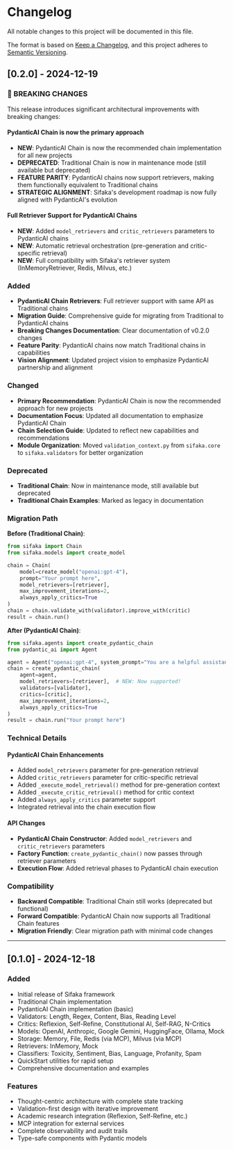 # Changelog

All notable changes to this project will be documented in this file.

The format is based on [Keep a Changelog](https://keepachangelog.com/en/1.0.0/),
and this project adheres to [Semantic Versioning](https://semver.org/spec/v2.0.0.html).

## [0.2.0] - 2024-12-19

### 🚨 BREAKING CHANGES

This release introduces significant architectural improvements with breaking changes:

#### **PydanticAI Chain is now the primary approach**
- **NEW**: PydanticAI Chain is now the recommended chain implementation for all new projects
- **DEPRECATED**: Traditional Chain is now in maintenance mode (still available but deprecated)
- **FEATURE PARITY**: PydanticAI chains now support retrievers, making them functionally equivalent to Traditional chains
- **STRATEGIC ALIGNMENT**: Sifaka's development roadmap is now fully aligned with PydanticAI's evolution

#### **Full Retriever Support for PydanticAI Chains**
- **NEW**: Added `model_retrievers` and `critic_retrievers` parameters to PydanticAI chains
- **NEW**: Automatic retrieval orchestration (pre-generation and critic-specific retrieval)
- **NEW**: Full compatibility with Sifaka's retriever system (InMemoryRetriever, Redis, Milvus, etc.)

### Added
- **PydanticAI Chain Retrievers**: Full retriever support with same API as Traditional chains
- **Migration Guide**: Comprehensive guide for migrating from Traditional to PydanticAI chains
- **Breaking Changes Documentation**: Clear documentation of v0.2.0 changes
- **Feature Parity**: PydanticAI chains now match Traditional chains in capabilities
- **Vision Alignment**: Updated project vision to emphasize PydanticAI partnership and alignment

### Changed
- **Primary Recommendation**: PydanticAI Chain is now the recommended approach for new projects
- **Documentation Focus**: Updated all documentation to emphasize PydanticAI Chain
- **Chain Selection Guide**: Updated to reflect new capabilities and recommendations
- **Module Organization**: Moved `validation_context.py` from `sifaka.core` to `sifaka.validators` for better organization

### Deprecated
- **Traditional Chain**: Now in maintenance mode, still available but deprecated
- **Traditional Chain Examples**: Marked as legacy in documentation

### Migration Path

**Before (Traditional Chain)**:
```python
from sifaka import Chain
from sifaka.models import create_model

chain = Chain(
    model=create_model("openai:gpt-4"),
    prompt="Your prompt here",
    model_retrievers=[retriever],
    max_improvement_iterations=2,
    always_apply_critics=True
)
chain = chain.validate_with(validator).improve_with(critic)
result = chain.run()
```

**After (PydanticAI Chain)**:
```python
from sifaka.agents import create_pydantic_chain
from pydantic_ai import Agent

agent = Agent("openai:gpt-4", system_prompt="You are a helpful assistant")
chain = create_pydantic_chain(
    agent=agent,
    model_retrievers=[retriever],  # NEW: Now supported!
    validators=[validator],
    critics=[critic],
    max_improvement_iterations=2,
    always_apply_critics=True
)
result = chain.run("Your prompt here")
```

### Technical Details

#### **PydanticAI Chain Enhancements**
- Added `model_retrievers` parameter for pre-generation retrieval
- Added `critic_retrievers` parameter for critic-specific retrieval
- Added `_execute_model_retrieval()` method for pre-generation context
- Added `_execute_critic_retrieval()` method for critic context
- Added `always_apply_critics` parameter support
- Integrated retrieval into the chain execution flow

#### **API Changes**
- **PydanticAI Chain Constructor**: Added `model_retrievers` and `critic_retrievers` parameters
- **Factory Function**: `create_pydantic_chain()` now passes through retriever parameters
- **Execution Flow**: Added retrieval phases to PydanticAI chain execution

### Compatibility
- **Backward Compatible**: Traditional Chain still works (deprecated but functional)
- **Forward Compatible**: PydanticAI Chain now supports all Traditional Chain features
- **Migration Friendly**: Clear migration path with minimal code changes

---

## [0.1.0] - 2024-12-18

### Added
- Initial release of Sifaka framework
- Traditional Chain implementation
- PydanticAI Chain implementation (basic)
- Validators: Length, Regex, Content, Bias, Reading Level
- Critics: Reflexion, Self-Refine, Constitutional AI, Self-RAG, N-Critics
- Models: OpenAI, Anthropic, Google Gemini, HuggingFace, Ollama, Mock
- Storage: Memory, File, Redis (via MCP), Milvus (via MCP)
- Retrievers: InMemory, Mock
- Classifiers: Toxicity, Sentiment, Bias, Language, Profanity, Spam
- QuickStart utilities for rapid setup
- Comprehensive documentation and examples

### Features
- Thought-centric architecture with complete state tracking
- Validation-first design with iterative improvement
- Academic research integration (Reflexion, Self-Refine, etc.)
- MCP integration for external services
- Complete observability and audit trails
- Type-safe components with Pydantic models
